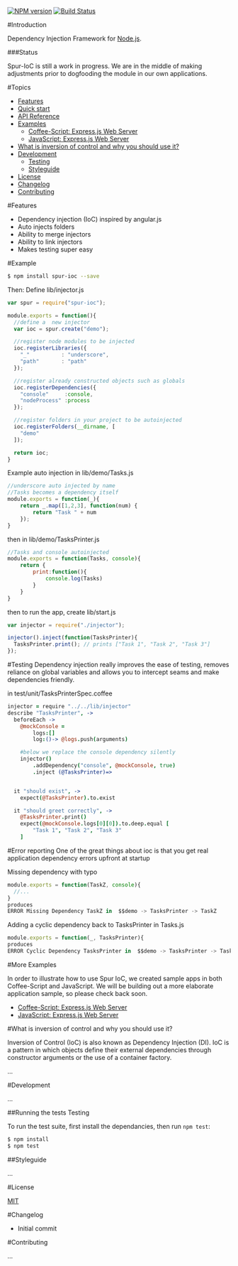 [![NPM version](https://badge.fury.io/js/spur-ioc.png)](http://badge.fury.io/js/spur-ioc)
[![Build Status](https://travis-ci.org/opentable/spur-ioc.png?branch=master)](https://travis-ci.org/opentable/spur-ioc)

#Introduction

Dependency Injection Framework for [Node.js](http://nodejs.org/).

###Status

Spur-IoC is still a work in progress. We are in the middle of making adjustments prior to dogfooding the module in our own applications.

#Topics

- [Features](#features)
- [Quick start](#quick-start)
- [API Reference](API.md)
- [Examples](#examples)
    - [Coffee-Script: Express.js Web Server](https://github.com/opentable/spur-express-coffee-example)
    - [JavaScript: Express.js Web Server](https://github.com/opentable/spur-express-js-example)
- [What is inversion of control and why you should use it?](#what-is-inversion-of-control-and-why-you-should-use-it)
- [Development](#development)
    - [Testing](#testing)
    - [Styleguide](#styleguide)
- [License](#license)
- [Changelog](#changelog)
- [Contributing](#contributing)

#Features

  * Dependency injection (IoC) inspired by angular.js
  * Auto injects folders
  * Ability to merge injectors
  * Ability to link injectors
  * Makes testing super easy

#Example

```bash
$ npm install spur-ioc --save
```

Then: Define lib/injector.js

```javascript
var spur = require("spur-ioc");

module.exports = function(){
  //define a  new injector
  var ioc = spur.create("demo");

  //register node modules to be injected
  ioc.registerLibraries({
    "_"          : "underscore",
    "path"       : "path"
  });

  //register already constructed objects such as globals
  ioc.registerDependencies({
    "console"     :console,
    "nodeProcess" :process
  });

  //register folders in your project to be autoinjected
  ioc.registerFolders(__dirname, [
    "demo"
  ]);

  return ioc;
}
```

Example auto injection in lib/demo/Tasks.js

```javascript
//underscore auto injected by name
//Tasks becomes a dependency itself
module.exports = function(_){
    return _.map([1,2,3], function(num) {
        return "Task " + num
    });
}
```
then in lib/demo/TasksPrinter.js
```javascript
//Tasks and console autoinjected
module.exports = function(Tasks, console){
    return {
        print:function(){
            console.log(Tasks)
        }
    }
}
```

then to run the app, create lib/start.js

```javascript
var injector = require("./injector");

injector().inject(function(TasksPrinter){
  TasksPrinter.print(); // prints ["Task 1", "Task 2", "Task 3"]
});
```
#Testing
Dependency injection really improves the ease of testing, removes reliance on global variables and allows you to intercept seams and make dependencies friendly.

in test/unit/TasksPrinterSpec.coffee

```coffeescript
injector = require "../../lib/injector"
describe "TasksPrinter", ->
  beforeEach ->
    @mockConsole =
        logs:[]
        log:()-> @logs.push(arguments)

    #below we replace the console dependency silently
    injector()
        .addDependency("console", @mockConsole, true)
        .inject (@TasksPrinter)=>


  it "should exist", ->
    expect(@TasksPrinter).to.exist

  it "should greet correctly", ->
    @TasksPrinter.print()
    expect(@mockConsole.logs[0][0]).to.deep.equal [
        "Task 1", "Task 2", "Task 3"
    ]

```

#Error reporting
One of the great things about ioc is that you get real application dependency errors upfront at startup

Missing dependency with typo
```javascript
module.exports = function(TaskZ, console){
  //...
}
produces
ERROR Missing Dependency TaskZ in  $$demo -> TasksPrinter -> TaskZ
```
Adding a cyclic dependency back to TasksPrinter in Tasks.js
```javascript
module.exports = function(_, TasksPrinter){
produces
ERROR Cyclic Dependency TasksPrinter in  $$demo -> TasksPrinter -> Tasks -> TasksPrinter
```

#More Examples

In order to illustrate how to use Spur IoC, we created sample apps in both Coffee-Script and JavaScript. We will be building out a more elaborate application sample, so please check back soon.

 * [Coffee-Script: Express.js Web Server](https://github.com/opentable/spur-express-coffee-example)
 * [JavaScript: Express.js Web Server](https://github.com/opentable/spur-express-js-example)

#What is inversion of control and why you should use it?

Inversion of Control (IoC) is also known as Dependency Injection (DI). IoC is a pattern in which objects define their external dependencies through constructor arguments or the use of a container factory.

...

#Development

...

##Running the tests Testing

To run the test suite, first install the dependancies, then run `npm test`:

```bash
$ npm install
$ npm test
```

##Styleguide

...

#License

[MIT](LICENSE)

#Changelog

  * Initial commit

#Contributing

...
